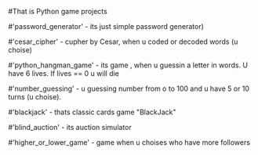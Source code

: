 #That is Python game projects

#'password_generator' - its just simple password generator)

#'cesar_cipher' - cupher by Cesar, when u coded or decoded words (u choise)

#'python_hangman_game' - its game , when u guessin a letter in words. U have 6 lives. If lives == 0 u will die

#'number_guessing' - u guessing number from o to 100 and u have 5 or 10 turns (u choise).

#'blackjack' - thats classic cards game "BlackJack"

#'blind_auction' - its auction simulator

#'higher_or_lower_game' - game when u choises who have more followers
